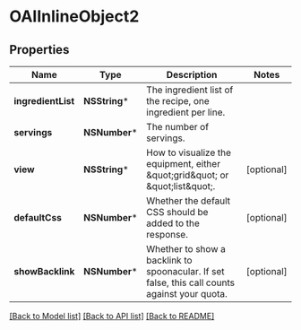 # OAIInlineObject2

## Properties
Name | Type | Description | Notes
------------ | ------------- | ------------- | -------------
**ingredientList** | **NSString*** | The ingredient list of the recipe, one ingredient per line. | 
**servings** | **NSNumber*** | The number of servings. | 
**view** | **NSString*** | How to visualize the equipment, either \&quot;grid\&quot; or \&quot;list\&quot;. | [optional] 
**defaultCss** | **NSNumber*** | Whether the default CSS should be added to the response. | [optional] 
**showBacklink** | **NSNumber*** | Whether to show a backlink to spoonacular. If set false, this call counts against your quota. | [optional] 

[[Back to Model list]](../README.md#documentation-for-models) [[Back to API list]](../README.md#documentation-for-api-endpoints) [[Back to README]](../README.md)


